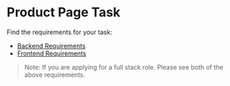 # Product Page Task

Find the requirements for your task:  
- [Backend Requirements](./requirements/backend/README.md)
- [Frontend Requirements](./requirements/frontend/README.md)


> Note: If you are applying for a full stack role. Please see both of the above requirements.